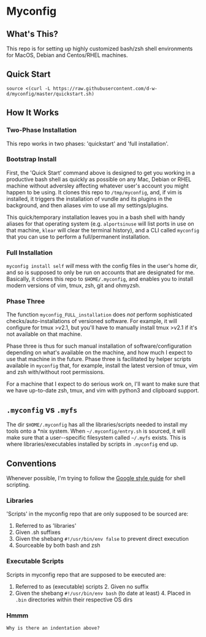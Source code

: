 # Myconfig

## What's This?

This repo is for setting up highly customized bash/zsh shell environments for MacOS, Debian and Centos/RHEL machines.

## Quick Start

`source <(curl -L https://raw.githubusercontent.com/d-w-d/myconfig/master/quickstart.sh)`

## How It Works

### Two-Phase Installation

This repo works in two phases: 'quickstart' and 'full installation'.

### Bootstrap Install

First, the 'Quick Start' command above is designed to get you working in a productive bash shell as quickly as possible on any Mac, Debian or RHEL machine without adversley affecting whatever user's account you might happen to be using. It clones this repo to `/tmp/myconfig`, and, if vim is installed, it triggers the installation of vundle and its plugins in the background, and then aliases vim to use all my settings/plugins.

This quick/temporary installation leaves you in a bash shell with handy aliases for that operating system (e.g. `alportsinuse` will list ports in use on that machine, `klear` will clear the terminal history), and a CLI called `myconfig` that you can use to perform a full/permanent installation.

### Full Installation

`myconfig install self` *will* mess with the config files in the user's home dir, and so is supposed to only be run on accounts that are designated for me. Basically, it clones this repo to `$HOME/.myconfig`, and enables you to install modern versions of vim, tmux, zsh, git and ohmyzsh.

### Phase Three

The function `myconfig_FULL_installation` does *not* perform sophisticated checks/auto-installations of versioned software. For example, it will configure for tmux >v2.1, but you'll have to manually install tmux >v2.1 if it's not available on that machine.

Phase three is thus for such manual installation of software/configuration depending on what's available on the machine, and how much I expect to use that machine in the future. Phase three is facilitated by helper scripts available in `myconfig` that, for example, install the latest version of tmux, vim and zsh with/without root permissions.

For a machine that I expect to do serious work on, I'll want to make sure that we have up-to-date zsh, tmux, and vim with python3 and clipboard support.


## `.myconfig` vs `.myfs`

The dir `$HOME/.myconfig` has all the libraries/scripts needed to install my tools onto a \*nix system. When `~/.myconfig/entry.sh` is sourced, it will make sure that a user--specific filesystem called `~/.myfs` exists. This is where libraries/executables installed by scripts in `.myconfig` end up.


## Conventions

Whenever possible, I'm trying to follow the [Google style guide](https://google.github.io/styleguide/shellguide.html) for shell scripting.

### Libraries

'Scripts' in the myconfig repo that are only supposed to be sourced are:

1. Referred to as 'libraries'
2. Given .sh suffixes
3. Given the shebang `#!/usr/bin/env false` to prevent direct execution
4. Sourceable by both bash and zsh

### Executable Scripts

Scripts in myconfig repo that are supposed to be executed are:

1. Referred to as (executable) scripts
    2. Given no suffix
3. Given the shebang `#!/usr/bin/env bash` (to date at least)
    4. Placed in `.bin` directories within their respective OS dirs

### Hmmm


    Why is there an indentation above?
